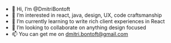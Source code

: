 - 👋 Hi, I’m @DmitriBontoft
- 👀 I’m interested in react, java, design, UX, code craftsmanship
- 🌱 I’m currently learning to write rich client experiences in React
- 💞️ I’m looking to collaborate on anything design focused
- 📫 You can get me on dmitri.bontoft@gmail.com

